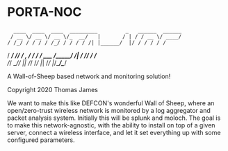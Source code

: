 # PORTA-NOC                                                        
      ____  ____  ____  _________         _   ______  ______
     / __ \/ __ \/ __ \/_  __/   |       / | / / __ \/ ____/
    / /_/ / / / / /_/ / / / / /| |______/  |/ / / / / /     
   / ____/ /_/ / _, _/ / / / ___ /_____/ /|  / /_/ / /___   
  /_/    \____/_/ |_| /_/ /_/  |_|    /_/ |_/\____/\____/   
      
A Wall-of-Sheep based network and monitoring solution!

Copyright 2020 Thomas James

We want to make this like DEFCON's wonderful Wall of Sheep, where an open/zero-trust wireless network is monitored by a log aggregator and packet analysis system.
Initially this will be splunk and moloch.
The goal is to make this network-agnostic, with the ability to install on top of a given server, connect a wireless interface, and let it set everything up with some configured parameters.
